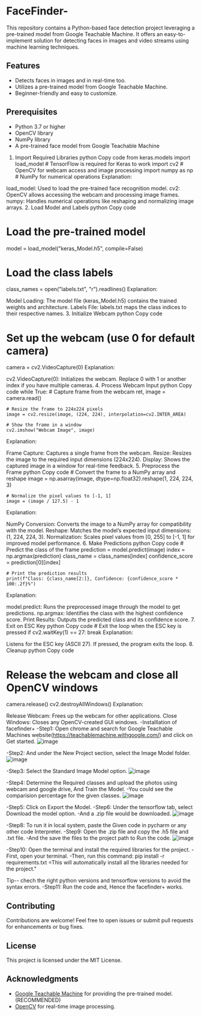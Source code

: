 # FaceFinder-
This repository contains a Python-based face detection project leveraging a pre-trained model from Google Teachable Machine. It offers an easy-to-implement solution for detecting faces in images and video streams using machine learning techniques.

## Features
- Detects faces in images and in real-time too.
- Utilizes a pre-trained model from Google Teachable Machine.
- Beginner-friendly and easy to customize.


## Prerequisites
- Python 3.7 or higher
- OpenCV library
- NumPy library
- A pre-trained face model from Google Teachable Machine

1. Import Required Libraries
python
Copy code
from keras.models import load_model  # TensorFlow is required for Keras to work
import cv2  # OpenCV for webcam access and image processing
import numpy as np  # NumPy for numerical operations
Explanation:

load_model: Used to load the pre-trained face recognition model.
cv2: OpenCV allows accessing the webcam and processing image frames.
numpy: Handles numerical operations like reshaping and normalizing image arrays.
2. Load Model and Labels
python
Copy code
# Load the pre-trained model
model = load_model("keras_Model.h5", compile=False)

# Load the class labels
class_names = open("labels.txt", "r").readlines()
Explanation:

Model Loading: The model file (keras_Model.h5) contains the trained weights and architecture.
Labels File: labels.txt maps the class indices to their respective names.
3. Initialize Webcam
python
Copy code
# Set up the webcam (use 0 for default camera)
camera = cv2.VideoCapture(0)
Explanation:

cv2.VideoCapture(0): Initializes the webcam. Replace 0 with 1 or another index if you have multiple cameras.
4. Process Webcam Input
python
Copy code
while True:
    # Capture frame from the webcam
    ret, image = camera.read()

    # Resize the frame to 224x224 pixels
    image = cv2.resize(image, (224, 224), interpolation=cv2.INTER_AREA)

    # Show the frame in a window
    cv2.imshow("Webcam Image", image)
Explanation:

Frame Capture: Captures a single frame from the webcam.
Resize: Resizes the image to the required input dimensions (224x224).
Display: Shows the captured image in a window for real-time feedback.
5. Preprocess the Frame
python
Copy code
    # Convert the frame to a NumPy array and reshape
    image = np.asarray(image, dtype=np.float32).reshape(1, 224, 224, 3)

    # Normalize the pixel values to [-1, 1]
    image = (image / 127.5) - 1
Explanation:

NumPy Conversion: Converts the image to a NumPy array for compatibility with the model.
Reshape: Matches the model’s expected input dimensions: (1, 224, 224, 3).
Normalization: Scales pixel values from [0, 255] to [-1, 1] for improved model performance.
6. Make Predictions
python
Copy code
    # Predict the class of the frame
    prediction = model.predict(image)
    index = np.argmax(prediction)
    class_name = class_names[index]
    confidence_score = prediction[0][index]

    # Print the prediction results
    print(f"Class: {class_name[2:]}, Confidence: {confidence_score * 100:.2f}%")
Explanation:

model.predict: Runs the preprocessed image through the model to get predictions.
np.argmax: Identifies the class with the highest confidence score.
Print Results: Outputs the predicted class and its confidence score.
7. Exit on ESC Key
python
Copy code
    # Exit the loop when the ESC key is pressed
    if cv2.waitKey(1) == 27:
        break
Explanation:

Listens for the ESC key (ASCII 27). If pressed, the program exits the loop.
8. Cleanup
python
Copy code
# Release the webcam and close all OpenCV windows
camera.release()
cv2.destroyAllWindows()
Explanation:

Release Webcam: Frees up the webcam for other applications.
Close Windows: Closes any OpenCV-created GUI windows.
-Installlation of facefinder+ 
-Step1: Open chrome and search for Google Teachable Machines website(https://teachablemachine.withgoogle.com/) and click on Get started. 
![image](https://github.com/user-attachments/assets/2f789832-b844-4643-a1b8-e20919208c40)

-Step2: And under the New Project section, select the Image Model folder.
![image](https://github.com/user-attachments/assets/a935443e-70b4-4426-b2b7-5372348bc88d)

-Step3: Select the Standard Image Model option.
![image](https://github.com/user-attachments/assets/cf425c7c-d88b-4e0b-8825-cd45890af7e3)

-Step4: Determine the Required classes and upload the photos using webcam and google drive, And Train the Model. 
-You could see the comparision percentage for the given classes.
![image](https://github.com/user-attachments/assets/109f6d41-d457-45f4-bc56-a5a22fb85fb2)

-Step5: Click on Export the Model.
-Step6: Under the tensorflow tab, select Download the model option.
-And a .zip file would be downloaded. 
![image](https://github.com/user-attachments/assets/96d79673-80dc-4494-9fb9-1164397d1675)

-Step8: To run it in local system, paste the Given code in pycharm or any other code Interpreter.
-Step9: Open the .zip file and copy the .h5 file and .txt file.
-And the save the files to the project path to Run the code.
![image](https://github.com/user-attachments/assets/c5a57d45-ebb8-4136-8082-e0e275d8e441)

-Step10: Open the terminal and install the required libraries for the project.
-First, open your terminal. 
-Then, run this command: pip install -r requirements.txt 
=This will automatically install all the libraries needed for the project."

Tip-- chech the right python versions and tensorflow versions to avoid the syntax errors.
-Step11: Run the code and, Hence the facefinder+ works.



## Contributing
Contributions are welcome! Feel free to open issues or submit pull requests for enhancements or bug fixes.


## License
This project is licensed under the MIT License.


## Acknowledgments
- [Google Teachable Machine](https://teachablemachine.withgoogle.com/) for providing the pre-trained model.(RECOMMENDED)
- [OpenCV](https://opencv.org/) for real-time image processing.
